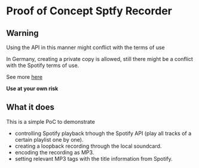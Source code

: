# Proof of Concept Sptfy Recorder

## Warning 
Using the API in this manner might conflict with the terms of use

In Germany, creating a private copy is allowed, still there might be a conflict with the Spotify terms of use.

See more [here](https://praxistipps.chip.de/musik-legal-bei-spotify-aufnehmen-alle-infos-im-ueberblick_135696)

**Use at your own risk**

## What it does

This is a simple PoC to demonstrate 
- controlling Spotify playback trhough the Spotify API (play all tracks of a certain playlist one by one).
- creating a loopback recording through the local soundcard.
- encoding the recording as MP3.
- setting relevant MP3 tags with the title information from Spotify.

